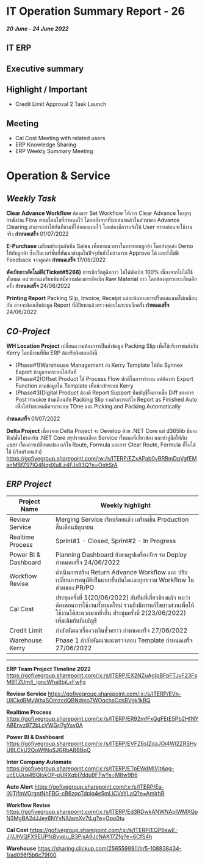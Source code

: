 # IT Operation Summary Report - 26 
##### 20 June - 24 June 2022
## **IT ERP**
## Executive summary
  
## Highlight / Important
- Credit Limit Approval 2 Task Launch
## Meeting 
- Cal Cost Meeting with related users
- ERP Knowledge Sharing
- ERP Weekly Summary Meeting

# Operation & Service #

## *Weekly Task*

**Clear Advance Workflow**	ต้องการ Set Workflow ให้การ Clear Advance ในทุกๆกรณีผ่าน Flow ตามเงื่อนไขที่กำหนดไว้ โดยหลังจากที่นำเสนอแล้วในส่วนของ Advance Clearing สามารถทำได้ทันทีตามที่ได้ออกแบบไว้
โดยต้องมีการแจ้งให้ User ทราบก่อนจะใช้งานจริง	**กำหนดเสร็จ** 01/07/2022

**E-Purchase**	เตรียมประชุมกับทีม Sales เพื่อหาแนวทางในการตอบลูกค้า โดยล่าสุดส่ง Demo ให้กับลูกค้า ซึ่งเป็นเวอร์ชั่นที่พัฒนาล่าสุดในปัจจุบันยังไม่สามารถ Approve ได้ และยังไม่มี Feedback จากลูกค้า	**กำหนดเสร็จ** 17/06/2022

**ตัดเบิกกาวอัตโนมัติ(Ticket#5266)** การเบิกวัตถุดิบกาว ไม่ได้ตัดเบิก 100% เนื่องจากไม่ได้ใช้ทั้งหมด หน่วยงานเตรียมพิมพ์มีความต้องการตัดเบิก Raw Material กาว โดยต้องคุยรายละเอียดอีกครั้ง **กำหนดเสร็จ** 24/06/2022

**Printing Report** Packing Slip, Invoice, Receipt แต่ละต้นทางการปริ้นแสดงผลไม่เหมือนกัน อาจจะต้องเก็บข้อมูล Report ที่มีปัยหาแล้วตรวจสอบในระบบอีกครั้ง **กำหนดเสร็จ** 24/06/2022

## *CO-Project*
**WH Location Project** เปลี่ยนความต้องการเป็นส่งข้อมูล Packing Slip เพื่อใช้ยริการขนส่งกับ Kerry โดยมีงานที่ทีม ERP ต้องรับผิดชอบดังนี้ 
- (Phase#1)Warehouse Management ส่ง Kerry Template ให้ทีม Synnex Export ข้อมูลจากระบบได้ทันที 
- (Phase#2)Offset Product ใช้ Process Flow ปกติในการทำงาน แต่ต้องทำ Export Function ตามข้อมูลใน Template เพื่อนำเข้าระบบ Kerry
- (Phase#3)Digital Product 
ต้องมี Report Support ทีมบัญชีในการเช็ค Diff ของการ Post Invoice ข้ามเดือนกับ Packing Slip รวมถึงการแก้ไข Report as Finished Auto เพื่อให้รับยอดผลิตจากระบบ TOne และ Picking and Packing Automatically 

**กำหนดเสร็จ** 01/07/2022

**Delta Project** เนื่องจาก Delta Project จะ Develop ด้วย .NET Core แต่ d365lib มีบางฟังก์ชั่นไม่รองรับ .NET Core  	สรุปรายละเอียด Service ทั้งหมดที่เกี่ยวข้อง และทำคู่มือให้กับ user เรื่องการเปลี่ยนแปลง แก้ไข Route, Formula และการ Clear Route, Formula ที่ไม่ได้ใช้ (เรียบร้อยแล้ว)
https://gofivegroup.sharepoint.com/:w:/s/ITERP/EZxAPab0vBRBmDqVgfEManMBfZ97IQ4NqdXulLz4FJs93Q?e=OohSrA

## *ERP Project*
Project Name|Weekly highlight|
|---|---|
Review Service|Merging Service เรียบร้อยแล้ว เตรียมขึ้น Production สิ้นเดือนมิถุนายน
Realtime Process|Sprint#1 - Closed, Sprint#2 - In Progress 
Power BI & Dashboard|Planning Dashboard ยังขาดรูปเครื่องจักร รอ Deploy กำหนดเสร็จ 24/06/2022
Workflow Revise| ดำเนินการสร้าง Return Advance Workflow และ ปรับเปลี่ยนการอนุมัติเป็นแบบขั้นบันไดและยุบรววม Workflow ในส่วนของ PR/PO
Cal Cost|ประชุมครั้งที่ 1(20/06/2022) กับทีมที่เกี่ยวข้องแล้ว พบว่าต้องสอนการใช้งานทั้งหมดใหม่ รวมถึงมีการแก้ไขบางส่วนเพื่อให้ใช้งานได้สะดวกมากยิ่งขึ้น ประชุมครั้งที่ 2(23/06/2022) เพิ่มเติมกับทีมบัญชี
Credit Limit|กำลังพัฒนาเรื่องวงเงินชั่วคราว กำหนดเสร็จ 27/06/2022
Warehouse Kerry| Phase 1 กำลังพัฒนาและตรวจสอบ Template กำหนดเสร็จ 27/06/2022
***

**ERP Team Project Timeline 2022** https://gofivegroup.sharepoint.com/:x:/s/ITERP/EX2NZuAgIpBFpFTJvF23FsMBTZUm4_jgncWha8bjLxFwFg

**Review Service** https://gofivegroup.sharepoint.com/:x:/s/ITERP/EVn-UljCkdBMvWhxSOmzcdQBNdmo7WOqchaCdsBVgk1kBQ

**Realtime Process** https://gofivegroup.sharepoint.com/:x:/s/ITERP/ER92mfFxQgFEtE5Pb2HfNYABEnvz972bLcVWGrl7gYsv0A

**Power BI & Dashboard** https://gofivegroup.sharepoint.com/:x:/s/ITERP/EVFZ6sIZdaJOi4Wl2ZRSHyUBLCkU2QoWfNoSJGRbABBBpQ

**Inter Company Automate** https://gofivegroup.sharepoint.com/:x:/s/ITERP/ETpEWdMIVltApg-ucEUJus4BQlokOP-pURXqbI7dduBFTw?e=M8w9B6

**Auto Alert** https://gofivegroup.sharepoint.com/:x:/s/ITERP/Ea-lXjTjfmVOrgntNhFBG-cB6zqoTdplq4e5mLiCVaYLaQ?e=AmlrhB

**Workflow Revise** https://gofivegroup.sharepoint.com/:x:/s/ITERP/Ed3RDwkANWNApIWMXQpN3MgBA2dJJey6NYvNlUamXv7tLg?e=Opo0tu

**Cal Cost** https://gofivegroup.sharepoint.com/:x:/s/ITERP/EQP6swE-JjVJhVQFX9EUPfsBvvpu_B3PjsA9JcNAK17Zfg?e=6CfS4h

**Warehouse** https://sharing.clickup.com/25655989/l/h/5-108838434-1/ad056f5b6c79f00


